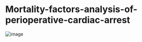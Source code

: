 # Mortality-factors-analysis-of-perioperative-cardiac-arrest
![image](https://user-images.githubusercontent.com/14986457/133412576-4fabe98c-01d4-44db-8020-cd44d8e4c0fb.png)
